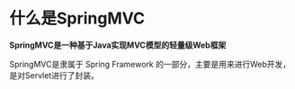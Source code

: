 # 什么是SpringMVC

**SpringMVC是一种基于Java实现MVC模型的轻量级Web框架**

SpringMVC是隶属于 Spring Framework 的一部分，主要是用来进行Web开发，是对Servlet进行了封装。

